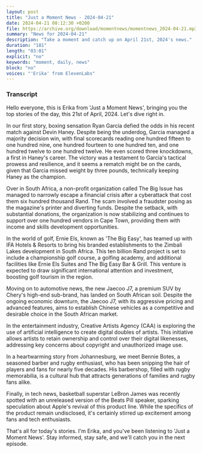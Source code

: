 ```yaml
---
layout: post
title: "Just a Moment News - 2024-04-21"
date: 2024-04-21 08:12:30 +0200
file: https://archive.org/download/momentnews/momentnews_2024-04-21.mp3
summary: "News for 2024-04-21"
description: "Take a moment and catch up on April 21st, 2024's news."
duration: "181"
length: "03:01"
explicit: "no"
keywords: "moment, daily, news"
block: "no"
voices: "'Erika' from ElevenLabs"
---
```


### Transcript

Hello everyone, this is Erika from 'Just a Moment News', bringing you the top stories of the day, this 21st of April, 2024. Let's dive right in.

In our first story, boxing sensation Ryan Garcia defied the odds in his recent match against Devin Haney. Despite being the underdog, Garcia managed a majority decision win, with final scorecards reading one hundred fifteen to one hundred nine, one hundred fourteen to one hundred ten, and one hundred twelve to one hundred twelve. He even scored three knockdowns, a first in Haney's career. The victory was a testament to Garcia's tactical prowess and resilience, and it seems a rematch might be on the cards, given that Garcia missed weight by three pounds, technically keeping Haney as the champion.

Over in South Africa, a non-profit organization called The Big Issue has managed to narrowly escape a financial crisis after a cyberattack that cost them six hundred thousand Rand. The scam involved a fraudster posing as the magazine's printer and diverting funds. Despite the setback, with substantial donations, the organization is now stabilizing and continues to support over one hundred vendors in Cape Town, providing them with income and skills development opportunities.

In the world of golf, Ernie Els, known as 'The Big Easy', has teamed up with IFA Hotels & Resorts to bring his branded establishments to the Zimbali Lakes development in South Africa. This ten billion Rand project is set to include a championship golf course, a golfing academy, and additional facilities like Ernie Els Suites and The Big Easy Bar & Grill. This venture is expected to draw significant international attention and investment, boosting golf tourism in the region.

Moving on to automotive news, the new Jaecoo J7, a premium SUV by Chery's high-end sub-brand, has landed on South African soil. Despite the ongoing economic downturn, the Jaecoo J7, with its aggressive pricing and advanced features, aims to establish Chinese vehicles as a competitive and desirable choice in the South African market.

In the entertainment industry, Creative Artists Agency (CAA) is exploring the use of artificial intelligence to create digital doubles of artists. This initiative allows artists to retain ownership and control over their digital likenesses, addressing key concerns about copyright and unauthorized image use.

In a heartwarming story from Johannesburg, we meet Bennie Botes, a seasoned barber and rugby enthusiast, who has been snipping the hair of players and fans for nearly five decades. His barbershop, filled with rugby memorabilia, is a cultural hub that attracts generations of families and rugby fans alike.

Finally, in tech news, basketball superstar LeBron James was recently spotted with an unreleased version of the Beats Pill speaker, sparking speculation about Apple's revival of this product line. While the specifics of the product remain undisclosed, it's certainly stirred up excitement among fans and tech enthusiasts.

That's all for today's stories. I'm Erika, and you've been listening to 'Just a Moment News'. Stay informed, stay safe, and we'll catch you in the next episode.

